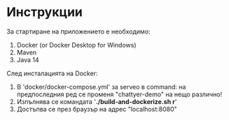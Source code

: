 # Инструкции

За стартиране на приложението е необходимo: 

1. Docker (or Docker Desktop for Windows)
2. Maven
3. Java 14

След инсталацията на Docker:

1. В 'docker/docker-compose.yml' за serveo в command: на предпоследния ред се променя "chattyer-demo" на нещо различно!
2. Изпълнява се командата '**./build-and-dockerize.sh r**'
3. Достъпва се през браузър на адрес "localhost:8080"